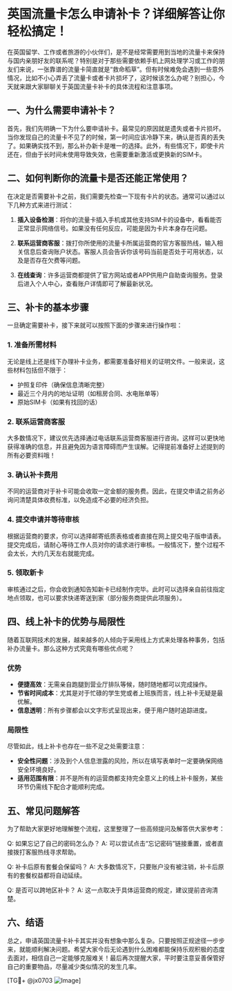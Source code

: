# 英国流量卡怎么申请补卡？详细解答让你轻松搞定！

在英国留学、工作或者旅游的小伙伴们，是不是经常需要用到当地的流量卡来保持与国内亲朋好友的联系呢？特别是对于那些需要依赖手机上网处理学习或工作的朋友们来说，一张靠谱的流量卡简直就是“救命稻草”。但有时候难免会遇到一些意外情况，比如不小心弄丢了流量卡或者卡片损坏了，这时候该怎么办呢？别担心，今天就来跟大家聊聊关于英国流量卡补卡的具体流程和注意事项。

## 一、为什么需要申请补卡？

首先，我们先明确一下为什么要申请补卡。最常见的原因就是遗失或者卡片损坏。当你发现自己的流量卡不见了的时候，第一时间应该冷静下来，确认是否真的丢失了。如果确实找不到，那么补办新卡是唯一的选择。此外，有些情况下，即使卡片还在，但由于长时间未使用导致失效，也需要重新激活或更换新的SIM卡。

## 二、如何判断你的流量卡是否还能正常使用？

在决定是否需要补卡之前，我们需要先检查一下现有卡片的状态。通常可以通过以下几种方式来进行测试：

1. **插入设备检测**：将你的流量卡插入手机或其他支持SIM卡的设备中，看看能否正常显示网络信号。如果没有任何反应，可能是因为卡片本身存在问题。
   
2. **联系运营商客服**：拨打你所使用的流量卡所属运营商的官方客服热线，输入相关信息后查询账户状态。客服人员会告诉你该号码当前是否处于可用状态，以及是否存在欠费等问题。

3. **在线查询**：许多运营商都提供了官方网站或者APP供用户自助查询服务。登录后进入个人中心，查看账户详情即可了解最新状况。

## 三、补卡的基本步骤

一旦确定需要补卡，接下来就可以按照下面的步骤来进行操作啦：

### 1. 准备所需材料

无论是线上还是线下办理补卡业务，都需要准备好相关的证明文件。一般来说，这些材料包括但不限于：
- 护照复印件（确保信息清晰完整）
- 最近三个月内的地址证明（如租房合同、水电账单等）
- 原始SIM卡（如果有找回的话）

### 2. 联系运营商客服

大多数情况下，建议优先选择通过电话联系运营商客服进行咨询。这样可以更快地获得准确的信息，并且避免因为语言障碍而产生误解。记得提前准备好上述提到的所有必要资料哦！

### 3. 确认补卡费用

不同的运营商对于补卡可能会收取一定金额的服务费。因此，在提交申请之前务必询问清楚具体收费标准，以免造成不必要的经济负担。

### 4. 提交申请并等待审核

根据运营商的要求，你可以选择邮寄纸质表格或者直接在网上提交电子版申请表。提交完成后，请耐心等待工作人员对你的请求进行审核。一般情况下，整个过程不会太长，大约几天左右就能完成。

### 5. 领取新卡

审核通过之后，你会收到通知告知新卡已经制作完毕。此时可以选择亲自前往指定地点领取，也可以要求快递寄送到家（部分服务商提供此项服务）。

## 四、线上补卡的优势与局限性

随着互联网技术的发展，越来越多的人倾向于采用线上方式来处理各种事务，包括补办流量卡。那么这种方式究竟有哪些优点呢？

### 优势

- **便捷高效**：无需亲自跑腿到营业厅排队等候，随时随地都可以完成操作。
- **节省时间成本**：尤其是对于忙碌的学生党或者上班族而言，线上补卡无疑是最优解。
- **信息透明**：所有步骤都会以文字形式呈现出来，便于用户随时追踪进度。

### 局限性

尽管如此，线上补卡也存在一些不足之处需要注意：
- **安全性问题**：涉及到个人信息泄露的风险，所以在填写表单时一定要确保网络安全环境良好。
- **适用范围有限**：并不是所有的运营商都支持完全意义上的线上补卡服务，某些环节仍需线下配合才能顺利完成。

## 五、常见问题解答

为了帮助大家更好地理解整个流程，这里整理了一些高频提问及解答供大家参考：

Q: 如果忘记了自己的密码怎么办？
A: 可以尝试点击“忘记密码”链接重置，或者直接拨打客服热线寻求帮助。

Q: 补卡后原有套餐会保留吗？
A: 大多数情况下，只要账户没有被注销，补卡后原有的套餐权益都将自动延续。

Q: 是否可以跨地区补卡？
A: 这一点取决于具体运营商的规定，建议提前咨询清楚。

## 六、结语

总之，申请英国流量卡补卡其实并没有想象中那么复杂。只要按照正规途径一步步来，就能顺利解决问题。希望大家今后无论遇到什么困难都能保持乐观积极的态度去面对，相信自己一定能够克服难关！最后再次提醒大家，平时要注意妥善保管好自己的重要物品，尽量减少类似情况的发生几率。

[TG💪+ @jx0703 ![Image](https://github.com/user-attachments/assets/dbca1d08-cadb-493c-b0ec-ad6f7a83f270)]